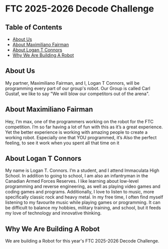 # FTC 2025-2026 Decode Challenge

## Table of Contents
* [About Us](https://github.com/ICS3U-C-Programming-MF/FTC-robot/edit/main/README.md#about-us)
* [About Maximiliano Fairman](https://github.com/ICS3U-C-Programming-MF/FTC-robot/edit/main/README.md#about-maximiliano-fairman)
* [About Logan T Connors](https://github.com/ICS3U-C-Programming-MF/FTC-robot/edit/main/README.md#about-logan-t-connors)
* [Why We Are Building A Robot](https://github.com/ICS3U-C-Programming-MF/FTC-robot/edit/main/README.md#why-we-are-building-a-robot)

## About Us
My partner, Maximiliano Fairman, and I, Logan T Connors, will be programming every part of our group's robot.
Our Group is called Carl Gustaf, we like to say "We will blow our competitors out of the arena".


## About Maximiliano Fairman
Hey, I’m max, one of the programmers working on the robot for the FTC competition. I’m so far having a lot of fun with this as it’s a great experience. Yet the better experience is working with amazing people to create a working robot. Especially one that YOU programmed, it’s Also the perfect  feeling, to see it work when you spent all that time on it


## About Logan T Connors
My name is Logan T. Connors. I’m a student, and I attend Immaculata High School. In addition to going to school, I am also an infantryman in the Canadian Armed Forces Reserves. I like learning about low-level programming and reverse engineering, as well as playing video games and coding games and programs. Additionally, I love to listen to music, more specifically classic rock and heavy metal. In my free time, I often find myself listening to my favourite music while playing games or programming. It can be difficult to balance my hobbies, military training, and school, but it feeds my love of technology and innovative thinking.


## Why We Are Building A Robot
We are building a Robot for this year's FTC 2025-2026 Decode Challenge.
